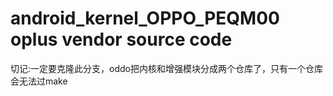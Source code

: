 # android_kernel_OPPO_PEQM00 oplus vendor source code
切记:一定要克隆此分支，oddo把内核和增强模块分成两个仓库了，只有一个仓库会无法过make
